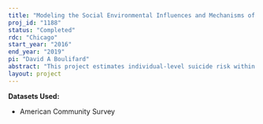```yaml
---
title: "Modeling the Social Environmental Influences and Mechanisms of Suicide"
proj_id: "1188"
status: "Completed"
rdc: "Chicago"
start_year: "2016"
end_year: "2019"
pi: "David A Boulifard"
abstract: "This project estimates individual-level suicide risk within the general population for sixteen states during the years 2005-2011 using person-level data from the American Community Survey (ACS) and the National Violent Death Reporting System (NVDRS), which compiles follow-back information on nearly all suicides occurring in roughly one third of U.S. states. Appropriate combination of these datasets generates a cross-sectional sample that provides adequate power for statistical hypothesis tests and permits joint examination of individual- and community-level risk factors. This project aims to refit models on a dataset constructed using restricted-access ACS records containing county of residence. This increased geographic specificity may enhance previous findings, which include several individual-community interaction effects."
layout: project
---
```


**Datasets Used:**

  - American Community Survey 

